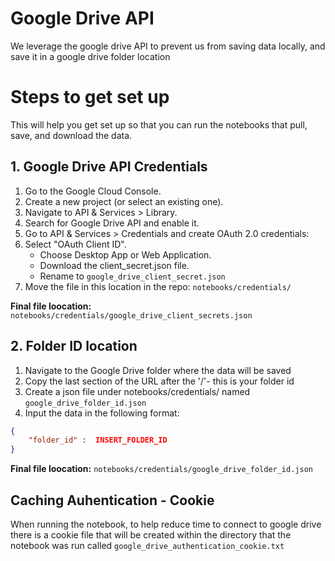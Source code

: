 # Google Drive API

We leverage the google drive API to prevent us from saving data locally, and save it in a google drive folder location 

# Steps to get set up 

This will help you get set up so that you can run the notebooks that pull, save, and download the data. 

## 1. Google Drive API Credentials

1. Go to the Google Cloud Console.
2. Create a new project (or select an existing one).
3. Navigate to API & Services > Library.
4. Search for Google Drive API and enable it.
5. Go to API & Services > Credentials and create OAuth 2.0 credentials:
6. Select "OAuth Client ID".
    - Choose Desktop App or Web Application.
    - Download the client_secret.json file.
    - Rename to `google_drive_client_secret.json`
7. Move the file in this location in the repo: `notebooks/credentials/`

**Final file loocation:** 
`notebooks/credentials/google_drive_client_secrets.json`

## 2. Folder ID location 

1. Navigate to the Google Drive folder where the data will be saved
2. Copy the last section of the URL after the '/'- this is your folder id
3. Create a json file under notebooks/credentials/ named `google_drive_folder_id.json`
4. Input the data in the following format: 
```json
{
    "folder_id" :  INSERT_FOLDER_ID
}
```

**Final file loocation:** 
`notebooks/credentials/google_drive_folder_id.json`

## Caching Auhentication - Cookie

When running the notebook, to help reduce time to connect to google drive there is a cookie file that will be created within the directory that the notebook was run called `google_drive_authentication_cookie.txt`